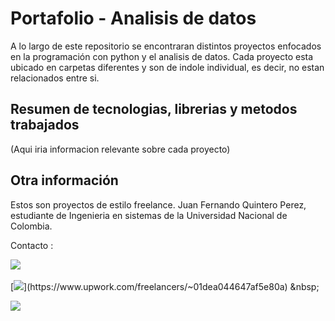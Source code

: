 # Portafolio - Analisis de datos

A lo largo de este repositorio se encontraran distintos proyectos enfocados en la programación con python y el analisis de datos.
Cada proyecto esta ubicado en carpetas diferentes y son de indole individual, es decir, no estan relacionados entre si.

## Resumen de tecnologias, librerias y metodos trabajados

(Aqui iria informacion relevante sobre cada proyecto)

## Otra información

Estos son proyectos de estilo freelance.
Juan Fernando Quintero Perez, estudiante de Ingenieria en sistemas de la Universidad Nacional de Colombia.

Contacto :

[![](https://img.shields.io/badge/LinkedIn-0077B5?style=for-the-badge&logo=linkedin&logoColor=white)](https://www.linkedin.com/in/juan-fernando-quintero-perez-9097b7279/)
&nbsp;

[![]([https://img.icons8.com/?size=100&id=roTmIWSye4f1&format=png&color=000000](https://img.icons8.com/?size=100&id=HKdmFbFm7xQV&format=png&color=000000))](https://www.upwork.com/freelancers/~01dea044647af5e80a)
&nbsp;

[![](https://img.shields.io/badge/stack%20overflow-FE7A16?logo=stack-overflow&logoColor=white&style=for-the-badge)](https://stackoverflow.com/users/20489420/juan-fernando-quintero)
&nbsp;

